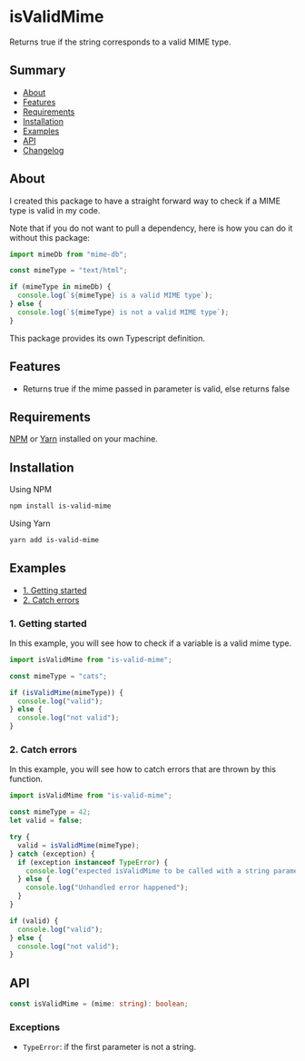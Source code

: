 # isValidMime

Returns true if the string corresponds to a valid MIME type.

## Summary

- [About](#about)
- [Features](#features)
- [Requirements](#requirements)
- [Installation](#installation)
- [Examples](#examples)
- [API](#api)
- [Changelog](CHANGELOG.md)

## About

I created this package to have a straight forward way to check if a MIME type is valid in my code.

Note that if you do not want to pull a dependency, here is how you can do it without this package:

```typescript
import mimeDb from "mime-db";

const mimeType = "text/html";

if (mimeType in mimeDb) {
  console.log(`${mimeType} is a valid MIME type`);
} else {
  console.log(`${mimeType} is not a valid MIME type`);
}
```

This package provides its own Typescript definition.

## Features

- Returns true if the mime passed in parameter is valid, else returns false

## Requirements

[NPM](https://nodejs.org/en/download/) or [Yarn](https://classic.yarnpkg.com/en/docs/install/) installed on your machine.

## Installation

Using NPM

```bash
npm install is-valid-mime
```

Using Yarn

```bash
yarn add is-valid-mime
```

## Examples

- [1. Getting started](#1-getting-started)
- [2. Catch errors](#2-catch-errors)

### 1. Getting started

In this example, you will see how to check if a variable is a valid mime type.

```javascript
import isValidMime from "is-valid-mime";

const mimeType = "cats";

if (isValidMime(mimeType)) {
  console.log("valid");
} else {
  console.log("not valid");
}
```

### 2. Catch errors

In this example, you will see how to catch errors that are thrown by this function.

```javascript
import isValidMime from "is-valid-mime";

const mimeType = 42;
let valid = false;

try {
  valid = isValidMime(mimeType);
} catch (exception) {
  if (exception instanceof TypeError) {
    console.log("expected isValidMime to be called with a string parameter");
  } else {
    console.log("Unhandled error happened");
  }
}

if (valid) {
  console.log("valid");
} else {
  console.log("not valid");
}
```

## API

```typescript
const isValidMime = (mime: string): boolean;
```

### Exceptions

- `TypeError`: if the first parameter is not a string.
